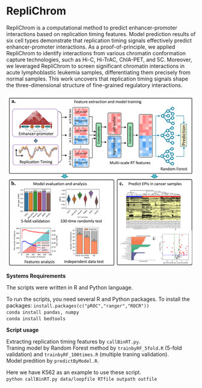 # RepliChrom

RepliChrom is a computational method to predict enhancer-promoter interactions based on replication timing features. Model prediction results of six cell types demonstrate that replication timing signals effectively predict enhancer-promoter interactions. As a proof-of-principle, we applied RepliChrom to identify interactions from various chromatin conformation capture technologies, such as Hi-C, Hi-TrAC, ChIA-PET, and 5C. Moreover, we leveraged RepliChrom to screen significant chromatin interactions in acute lymphoblastic leukemia samples, differentiating them precisely from normal samples. This work uncovers that replication timing signals shape the three-dimensional structure of fine-grained regulatory interactions.

![image](workflow.png)

**Systems Requirements**

The scripts were written in R and Python language.

To run the scripts, you need several R and Python packages. To install the packages:
`install.packages(c("pROC","ranger","ROCR"))` \
`conda install pandas, numpy` \
`conda install bedtools`



**Script usage**

Extracting replication timing features by `callBinRT.py`. \
Traning model by Random Forest method by `trainbyRF_5fold.R` (5-fold validation) and `trainbyRF_100times.R` (multiple traning validation). \
Model predition by `predictByModel.R`. 

Here we have K562 as an example to use these script. \
`python callBinRT.py data/loopfile RTfile outpath outfile` 

